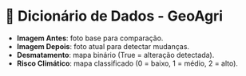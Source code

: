 # 📑 Dicionário de Dados - GeoAgri

- **Imagem Antes**: foto base para comparação.
- **Imagem Depois**: foto atual para detectar mudanças.
- **Desmatamento**: mapa binário (True = alteração detectada).
- **Risco Climático**: mapa classificado (0 = baixo, 1 = médio, 2 = alto).
